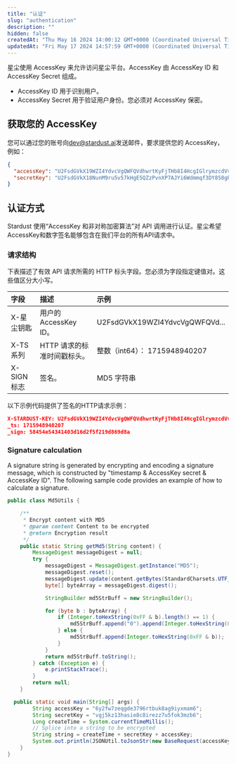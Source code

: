 ```yaml
---
title: "认证"
slug: "authentication"
description: ""
hidden: false
createdAt: "Thu May 16 2024 14:00:12 GMT+0000 (Coordinated Universal Time)"
updatedAt: "Fri May 17 2024 14:57:59 GMT+0000 (Coordinated Universal Time)"
---
```


星尘使用 AccessKey 来允许访问星尘平台。AccessKey 由 AccessKey ID 和 AccessKey Secret 组成。

- AccessKey ID 用于识别用户。
- AccessKey Secret 用于验证用户身份。您必须对 AccessKey 保密。

## 获取您的 AccessKey

您可以通过您的账号向[dev@stardust.ai](mailto:dev@stardust.ai)发送邮件，要求提供您的 AccessKey，例如：

``` json AK/SK
{
  "accessKey": "U2FsdGVkX19WZI4YdvcVgQWFQVdhwrtKyFjTHb8I4HcgIGlrymzcdVv7cnsCfpox",
  "secretKey": "U2FsdGVkX18NunM9ru5v57kHgE5QZzPvnXP7AJYi6Wdmmqf3DY858gRBFSjSC123"
}
```

## 认证方式

Stardust 使用“AccessKey 和非对称加密算法”对 API 调用进行认证。星尘希望AccessKey和数字签名能够包含在我们平台的所有API请求中。

### 请求结构

下表描述了有效 API 请求所需的 HTTP 标头字段。您必须为字段指定键值对。这些值区分大小写。

|字段 |描述 |示例 |
|:------------- |:------------------------------------------------- |:----------------------------- |
|X-星尘钥匙 |用户的AccessKey ID。 |U2FsdGVkX19WZI4YdvcVgQWFQVd... |
|X-TS 系列 |HTTP 请求的标准时间戳标头。|整数（int64）： 1715948940207 |
|X-SIGN标志 |签名。 |MD5 字符串 |

以下示例代码提供了签名的HTTP请求示例：

```json Header
X-STARDUST-KEY: U2FsdGVkX19WZI4YdvcVgQWFQVdhwrtKyFjTHb8I4HcgIGlrymzcdVv7cnsCfpoj
_ts: 1715948940207
_sign: 58454e54341403d16d2f5f219d869d8a
```

### Signature calculation

A signature string is generated by encrypting and encoding a signature message, which is constructed by "timestamp & AccessKey secret & AccessKey ID". The following sample code provides an example of how to calculate a signature.

```java
public class Md5Utils {

    /**
     * Encrypt content with MD5
     * @param content Content to be encrypted
     * @return Encryption result
     */
    public static String getMd5(String content) {
        MessageDigest messageDigest = null;
        try {
            messageDigest = MessageDigest.getInstance("MD5");
            messageDigest.reset();
            messageDigest.update(content.getBytes(StandardCharsets.UTF_8));
            byte[] byteArray = messageDigest.digest();

            StringBuilder md5StrBuff = new StringBuilder();

            for (byte b : byteArray) {
                if (Integer.toHexString(0xFF & b).length() == 1) {
                    md5StrBuff.append("0").append(Integer.toHexString(0xFF & b));
                } else {
                    md5StrBuff.append(Integer.toHexString(0xFF & b));
                }
            }
            return md5StrBuff.toString();
        } catch (Exception e) {
            e.printStackTrace();
        }
        return null;
    }

  public static void main(String[] args) {
        String accessKey = "6y2fw7zeqgde3796rtbuk8ag9iyxmam6";
        String secretKey = "vgj5kz13hasie8c8irezz7u5fok3mzb6";
        Long createTime = System.currentTimeMillis();
        // Splice into a string to be encrypted
        String string = createTime + secretKey + accessKey;
        System.out.println(JSONUtil.toJsonStr(new BaseRequest(accessKey, Md5Utils.getMd5(string), createTime)));
    }
}
```
